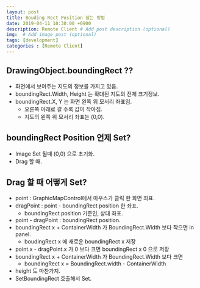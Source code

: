 ```yaml
---
layout: post
title: Bouding Rect Position 잡는 방법
date: 2019-04-11 10:30:00 +0900
description: Remote Client # Add post description (optional)
img:  # Add image post (optional)
tags: [development]
categories : [Remote Client]
---
```


## DrawingObject.boundingRect ??
 - 화면에서 보여주는 지도의 정보를 가지고 있음.
 - boundingRect.Width, Height 는 확대된 지도의 전체 크기정보.
 - boundingRect.X, Y 는 화면 왼쪽 위 모서리 좌표임.
   - 오른쪽 아래로 갈 수록 값이 작아짐.
   - 지도의 왼쪽 위 모서리 좌표는 (0,0).

## boundingRect Position 언제 Set?
 - Image Set 될때 (0,0) 으로 초기화.
 - Drag 할 때.

## Drag 할 때 어떻게 Set?
 - point : GraphicMapControl에서 마우스가 클릭 한 화면 좌표.
 - dragPoint : point - boundingRect position 한 좌표.
   - boundingRect position 기준인, 상대 좌표.
 - point - dragPoint : boundingRect position.
 - boundingRect x + ContainerWidth 가 BoundingRect.Width 보다 작으면 in panel.
   - boudingRect x 에 새로운 boundingRect x 저장
 - point.x - dragPoint.x 가 0 보다 크면 boundingRect x 0 으로 저장
 - boundingRect x + ContainerWidth 가 BoundingRect.Width 보다 크면
   - boundingRect x  = BoundingRect.width - ContainerWidth
 - height 도 마찬가지.
 - SetBoundingRect 호출해서 Set.